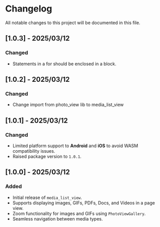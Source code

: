 # Changelog

All notable changes to this project will be documented in this file.

## [1.0.3] - 2025/03/12
### Changed
- Statements in a for should be enclosed in a block.

## [1.0.2] - 2025/03/12
### Changed
- Change import from photo_view lib to media_list_view

## [1.0.1] - 2025/03/12
### Changed
- Limited platform support to **Android** and **iOS** to avoid WASM compatibility issues.
- Raised package version to `1.0.1`.

## [1.0.0] - 2025/03/12
### Added
- Initial release of `media_list_view`.
- Supports displaying images, GIFs, PDFs, Docs, and Videos in a page view.
- Zoom functionality for images and GIFs using `PhotoViewGallery`.
- Seamless navigation between media types.
